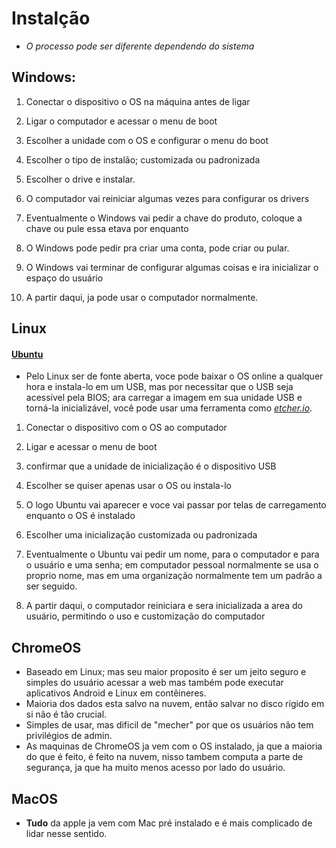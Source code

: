 # Instalção   

- *O processo pode ser diferente dependendo do sistema*

## Windows:    

1. Conectar o dispositivo o OS na máquina antes de ligar
     
2. Ligar o computador e acessar o menu de boot
     
3. Escolher a unidade com o OS e configurar o menu do boot
    
4. Escolher o tipo de instalão; customizada ou padronizada
     
5. Escolher o drive e instalar.
     
6. O computador vai reiniciar algumas vezes para configurar os drivers
     
7. Eventualmente o Windows vai pedir a chave do produto, coloque a chave ou pule essa etava por enquanto
    
8. O Windows pode pedir pra criar uma conta, pode criar ou pular.
     
9. O Windows vai terminar de configurar algumas coisas e ira inicializar o espaço do usuário
      
10. A partir daqui, ja pode usar o computador normalmente.    

## Linux   

#### [Ubuntu](https://ubuntu.com/)
- Pelo Linux ser de fonte aberta, voce pode baixar o OS online a qualquer hora e instala-lo em um USB, mas por necessitar que o USB seja acessível pela BIOS; ara carregar a imagem em sua unidade USB e torná-la inicializável, você pode usar uma ferramenta como [*etcher.io*](https://www.balena.io/etcher/).     

1. Conectar o dispositivo com o OS ao computador     

2. Ligar e acessar o menu de boot   

3. confirmar que a unidade de inicialização é o dispositivo USB  

4. Escolher se quiser apenas usar o OS ou instala-lo   

5. O logo Ubuntu vai aparecer e voce vai passar por telas de carregamento enquanto o OS é instalado    

6. Escolher uma inicialização customizada ou padronizada     

7. Eventualmente o Ubuntu vai pedir um nome, para o computador e para o usuário e uma senha; em computador pessoal normalmente se usa o proprio nome, mas em uma organização normalmente tem um padrão a ser seguido.  

8. A partir daqui, o computador reiniciara e sera inicializada a area do usuário, permitindo o uso e customização do computador   

## ChromeOS    

- Baseado em Linux; mas seu maior proposito é ser um jeito seguro e simples do usuário acessar a web mas também pode executar aplicativos Android e Linux em contêineres.
- Maioria dos dados esta salvo na nuvem, então salvar no disco rígido em si não é tão crucial.
- Simples de usar, mas dificil de "mecher" por que os usuários não tem privilégios de admin.
- As maquinas de ChromeOS ja vem com o OS instalado, ja que a maioria do que é feito, é feito na nuvem, nisso tambem computa a parte de segurança, ja que ha muito menos acesso por lado do usuário.  

## MacOS   

- **Tudo** da apple ja vem com Mac pré instalado e é mais complicado de lidar nesse sentido.